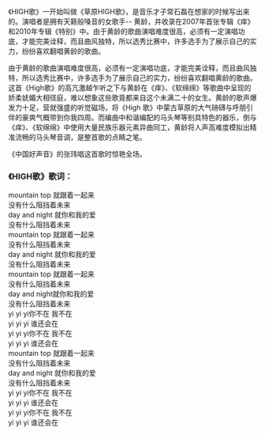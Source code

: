 

《HIGH歌》一开始叫做《草原HIGH歌》，是音乐才子常石磊在想家的时候写出来的。演唱者是拥有天籁般嗓音的女歌手--
黄龄，并收录在2007年首张专辑《痒》和2010年专辑《特别》中。由于黄龄的歌曲演唱难度很高，必须有一定演唱功底，才能完美诠释，而且曲风独特，所以选秀比赛中，许多选手为了展示自己的实力，纷纷喜欢翻唱黄龄的歌曲。

  
由于黄龄的歌曲演唱难度很高，必须有一定演唱功底，才能完美诠释，而且曲风独特，所以选秀比赛中，许多选手为了展示自己的实力，纷纷喜欢翻唱黄龄的歌曲。这首《High歌》的高亢激越乍听之下与黄龄在《痒》、《软绵绵》等歌曲中呈现的娇柔妩媚大相径庭，难以想象这些歌竟都来自这个未满二十的女生。黄龄的歌声爆发力十足，营就强盛的听觉磁场，将《High
歌》中蒙古草原的大气磅礴与呼朋引伴的豪爽气概带到你我四周。而编曲中和谐编配的马头琴等别具特色的器乐，倒与《痒》、《软绵绵》中使用大量民族乐器元素异曲同工，黄龄将人声高难度模拟出精准流畅的马头琴音调，是整首歌的点睛之笔。

《中国好声音》的张玮唱这首歌时惊艳全场。

### 《HIGH歌》歌词：

mountain top 就跟着一起来  
没有什么阻挡着未来  
day and night 就你和我的爱  
没有什么阻挡着未来  
mountain top 就跟着一起来  
没有什么阻挡着未来  
day and night 就你和我的爱  
没有什么阻挡着未来  
mountain top 就跟着一起来  
没有什么阻挡着未来  
day and night就你和我的爱  
没有什么阻挡着未来  
yi yi yi你不在 我不在  
yi yi yi 谁还会在  
yi yi yi你不在 我不在  
yi yi yi 谁还会在  
mountain top 就跟着一起来  
没有什么阻挡着未来  
day and night 就你和我的爱  
没有什么阻挡着未来  
yi yi yi你不在 我不在  
yi yi yi 谁还会在  
yi yi yi你不在 我不在  
yi yi yi 谁还会在

